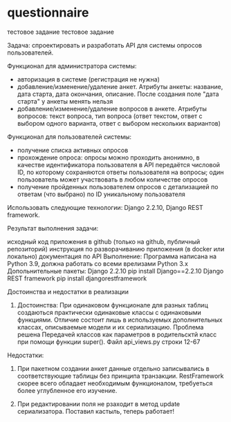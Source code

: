# questionnaire
тестовое задание
тестовое задание

Задача: спроектировать и разработать API для системы опросов пользователей.

Функционал для администратора системы:

 - авторизация в системе (регистрация не нужна)
 - добавление/изменение/удаление анкет. Атрибуты анкеты: название, дата старта, дата окончания, описание. После создания поле "дата старта" у анкеты менять нельзя
 - добавление/изменение/удаление вопросов в анкете. Атрибуты вопросов: текст вопроса, тип вопроса (ответ текстом, ответ с выбором одного варианта, ответ с выбором нескольких   вариантов)
 
Функционал для пользователей системы:

 - получение списка активных опросов
 - прохождение опроса: опросы можно проходить анонимно, в качестве идентификатора пользователя в API передаётся числовой ID, по которому сохраняются ответы пользователя на вопросы; один пользователь может участвовать в любом количестве опросов
 - получение пройденных пользователем опросов с детализацией по ответам (что выбрано) по ID уникальному пользователя

Использовать следующие технологии: Django 2.2.10, Django REST framework.

Результат выполнения задачи:

исходный код приложения в github (только на github, публичный репозиторий)
инструкция по разворачиванию приложения (в docker или локально)
документация по API
Выполнение: Программа написана на Python 3.9, должна работать со всеми врелизами Python 3.x Допольнительные пакеты: Django 2.2.10 pip install Django==2.2.10 Django REST framework pip install djangorestframework

Достоинства и недостатки в реализации

1. Достоинства: При одинаковом функционале для разных таблиц создаються практически одинаковые классы с одинаковыми функциями. Отличие состоит лишь в используемых дополнительных классах, описываемые модели и их сериализацию. Проблема решена Передачей классов как параметров в родительсктй класс при помощи функции super(). Файл api_views.py строки 12-67

Недостатки:

1. При пакетном создании анкет данные отдельно записывались в соответствующие таблицы без принципа транзакции. RestFramework скорее всего обладает необходимым функционалом, требуеться более углубленное его изучение.

2. При редактировании поля не рзаходит в метод update сериализатора. Поставил кастыль, теперь работает!

